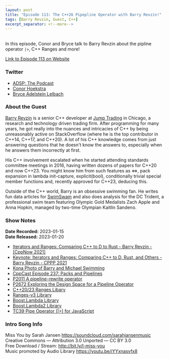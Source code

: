 ```yaml
---
layout: post
title: "Episode 113: The C++26 Pipepline Operator with Barry Revzin!"
tags: [Barry Revzin, Guest, C++]
excerpt_separator: <!--more-->
---
```



<br>In this episode, Conor and Bryce talk to Barry Revzin about the pipline operator `|>`, C++ Ranges and more!
 
<!--more-->

[Link to Episode 113 on Website](https://adspthepodcast.com/2023/01/20/Episode-113.html)

### Twitter
 
* [ADSP: The Podcast](https://twitter.com/adspthepodcast) 
* [Conor Hoekstra](https://twitter.com/code_report)
* [Bryce Adelstein Lelbach](https://twitter.com/blelbach)

### About the Guest

[Barry Revzin](https://twitter.com/BarryRevzin) is a senior C++ developer at [Jump Trading](https://www.jumptrading.com/) in Chicago, a research and technology driven trading firm. After programming for many years, he got really into the nuances and intricacies of C++ by being unreasonably active on StackOverflow (where he is the top contributor in C++14, C++17, and C++20). A lot of his C++ knowledge comes from just answering questions that he doesn't know the answers to, especially when he answers them incorrectly at first.

His C++ involvement escalated when he started attending standards committee meetings in 2016, having written dozens of papers for C++20 and now C++23. You might know him from such features as <=>, pack expansion in lambda init-capture, explicit(bool), conditionally trivial special member functions and, recently approved for C++23, deducing this.

Outside of the C++ world, Barry is an obsessive swimming fan. He writes fun data articles for [SwimSwam](https://swimswam.com/) and also does analysis for the DC Trident, a professional swim team featuring Olympic Gold Medalists Zach Apple and Anna Hopkin, managed by two-time Olympian Kaitlin Sandeno.

### Show Notes
 
**Date Recorded:** 2023-01-15 <br>
**Date Released:** 2023-01-20

* [Iterators and Ranges: Comparing C++ to D to Rust - Barry Revzin - [CppNow 2021]](https://www.youtube.com/watch?v=d3qY4dZ2r4w)
* [Keynote: Iterators and Ranges: Comparing C++ to D, Rust, and Others - Barry Revzin - CPPP 2021](https://www.youtube.com/watch?v=95uT0RhMGwA)
* [Kona Photo of Barry and Michael Swimming](https://twitter.com/BarryRevzin/status/1590773731953373184?s=20)
* [CppCast Episode 237: Packs and Pipelines](https://cppcast.com/barry-revzin-packs-pipelines/)
* [P2011 A pipeline-rewrite operator](https://www.open-std.org/jtc1/sc22/wg21/docs/papers/2020/p2011r0.html)
* [P2672 Exploring the Design Space for a Pipeline Operator](https://www.open-std.org/jtc1/sc22/wg21/docs/papers/2022/p2672r0.html)
* [C++20/23 Ranges Libary](https://en.cppreference.com/w/cpp/ranges)
* [Ranges-v3 Library](https://ericniebler.github.io/range-v3/)
* [Boost.Lambda Library](https://www.boost.org/doc/libs/1_81_0/doc/html/lambda.html)
* [Boost.Lambda2 Library](https://www.boost.org/doc/libs/master/libs/lambda2/doc/html/lambda2.html)
* [TC39 Pipe Operator \(\|>\) for JavaScript](https://github.com/tc39/proposal-pipeline-operator/)

### Intro Song Info
 
Miss You by Sarah Jansen https://soundcloud.com/sarahjansenmusic<br>
Creative Commons — Attribution 3.0 Unported — CC BY 3.0<br>
Free Download / Stream: http://bit.ly/l-miss-you<br>
Music promoted by Audio Library https://youtu.be/iYYxnasvfx8<br>
